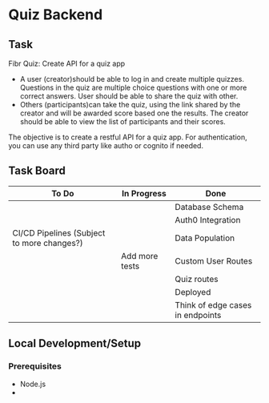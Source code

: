 # Quiz Backend

## Task

Fibr Quiz: Create API for a quiz app

- A user (creator)should be able to log in and create multiple quizzes. Questions in the quiz are multiple choice questions with one or more correct answers. User should be able to share the quiz with other.
- Others (participants)can take the quiz, using the link shared by the creator and will be awarded score based one the results. The creator should be able to view the list of participants and their scores.

The objective is to create a restful API for a quiz app. For authentication, you can use any third party like autho or cognito if needed.

## Task Board

| To Do                                      | In Progress    | Done                             |
| ------------------------------------------ | -------------- | -------------------------------- |
|                                            |                | Database Schema                  |
|                                            |                | Auth0 Integration                |
| CI/CD Pipelines (Subject to more changes?) |                | Data Population                  |
|                                            | Add more tests | Custom User Routes               |
|                                            |                | Quiz routes                      |
|                                            |                | Deployed                         |
|                                            |                | Think of edge cases in endpoints |

## Local Development/Setup

### Prerequisites

- Node.js
-
